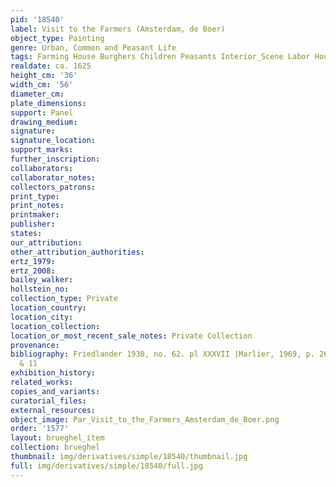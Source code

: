 ```yaml
---
pid: '18540'
label: Visit to the Farmers (Amsterdam, de Boer)
object_type: Painting
genre: Urban, Common and Peasant Life
tags: Farming House Burghers Children Peasants Interior_Scene Labor Household_items
realdate: ca. 1625
height_cm: '36'
width_cm: '56'
diameter_cm: 
plate_dimensions: 
support: Panel
drawing_medium: 
signature: 
signature_location: 
support_marks: 
further_inscription: 
collaborators: 
collaborator_notes: 
collectors_patrons: 
print_type: 
print_notes: 
printmaker: 
publisher: 
states: 
our_attribution: 
other_attribution_authorities: 
ertz_1979: 
ertz_2008: 
bailey_walker: 
hollstein_no: 
collection_type: Private
location_country: 
location_city: 
location_collection: 
location_or_most_recent_sale_notes: Private Collection
provenance: 
bibliography: Friedlander 1930, no. 62. pl XXXVII |Marlier, 1969, p. 260, nos. 10
  & 11
exhibition_history: 
related_works: 
copies_and_variants: 
curatorial_files: 
external_resources: 
object_image: Par_Visit_to_the_Farmers_Amsterdam_de_Boer.png
order: '1577'
layout: brueghel_item
collection: brueghel
thumbnail: img/derivatives/simple/18540/thumbnail.jpg
full: img/derivatives/simple/18540/full.jpg
---
```

